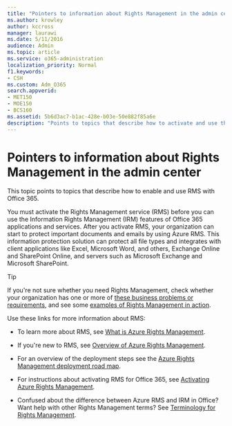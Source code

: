 ```yaml
---
title: "Pointers to information about Rights Management in the admin center"
ms.author: krowley
author: kccross
manager: laurawi
ms.date: 5/11/2016
audience: Admin
ms.topic: article
ms.service: o365-administration
localization_priority: Normal
f1.keywords:
- CSH
ms.custom: Adm_O365
search.appverid:
- MET150
- MOE150
- BCS160
ms.assetid: 5b6d3ac7-b1ac-428e-b03e-50e882f85a6e
description: "Points to topics that describe how to activate and use the Rights Management service with Office 365."
---
```


# Pointers to information about Rights Management in the admin center

This topic points to topics that describe how to enable and use RMS with Office 365.
  
You must activate the Rights Management service (RMS) before you can use the Information Rights Management (IRM) features of Office 365 applications and services. After you activate RMS, your organization can start to protect important documents and emails by using Azure RMS. This information protection solution can protect all file types and integrates with client applications like Excel, Microsoft Word, and others, Exchange Online and SharePoint Online, and servers such as Microsoft Exchange and Microsoft SharePoint.
  
> [!TIP]
> If you're not sure whether you need Rights Management, check whether your organization has one or more of [these business problems or requirements](https://docs.microsoft.com/rights-management/understand-explore/azure-rms-problems-it-solves), and see some [examples of Rights Management in action](https://docs.microsoft.com/rights-management/understand-explore/what-admins-users-see). 
  
Use these links for more information about RMS:
  
- To learn more about RMS, see [What is Azure Rights Management](https://docs.microsoft.com/rights-management/understand-explore/what-is-azure-rms).

- If you're new to RMS, see [Overview of Azure Rights Management](https://docs.microsoft.com/rights-management/understand-explore/azure-rights-management).

- For an overview of the deployment steps see the [Azure Rights Management deployment road map](https://docs.microsoft.com/rights-management/plan-design/deployment-roadmap).

- For instructions about activating RMS for Office 365, see [Activating Azure Rights Management](https://technet.microsoft.com/library/jj658941.aspx).

- Confused about the difference between Azure RMS and IRM in Office? Want help with other Rights Management terms? See [Terminology for Rights Management](https://technet.microsoft.com/library/dn595132.aspx).

